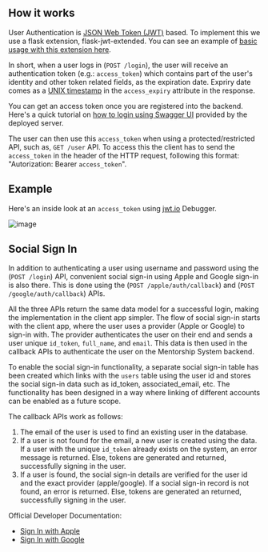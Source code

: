 ## How it works

User Authentication is [JSON Web Token (JWT)](https://jwt.io) based. To implement this we use a flask extension, flask-jwt-extended. You can see an example of [basic usage with this extension here](https://flask-jwt-extended.readthedocs.io/en/latest/basic_usage.html).

In short, when a user logs in (`POST /login`), the user will receive an authentication token (e.g.: `access_token`) which contains part of the user's identity and other token related fields, as the expiration date. Expriry date comes as a [UNIX timestamp](https://www.unixtimestamp.com/) in the `access_expiry` attribute in the response.

You can get an access token once you are registered into the backend. Here's a quick tutorial on [how to login using Swagger UI](https://github.com/systers/mentorship-backend/wiki/Log-in-using-Swagger-UI) provided by the deployed server.

The user can then use this `access_token` when using a protected/restricted API, such as, `GET /user` API. To access this the client has to send the `access_token` in the header of the HTTP request, following this format: "Autorization: Bearer `access_token`".

## Example

Here's an inside look at an `access_token` using [jwt.io](https://jwt.io) Debugger.

![image](https://user-images.githubusercontent.com/11148726/44627573-1de2f800-a928-11e8-87a7-0107b0a622bc.png)

## Social Sign In

In addition to authenticating a user using username and password using the (`POST /login`) API, convenient social sign-in using Apple and Google sign-in is also there. This is done using the (`POST /apple/auth/callback`) and (`POST /google/auth/callback`) APIs.

All the three APIs return the same data model for a successful login, making the implementation in the client app simpler. The flow of social sign-in starts with the client app, where the user uses a provider (Apple or Google) to sign-in with. The provider authenticates the user on their end and sends a user unique `id_token`, `full_name`, and `email`. This data is then used in the callback APIs to authenticate the user on the Mentorship System backend.

To enable the social sign-in functionality, a separate social sign-in table has been created which links with the `users` table using the user id and stores the social sign-in data such as id_token, associated_email, etc. The functionality has been designed in a way where linking of different accounts can be enabled as a future scope.

The callback APIs work as follows:
1. The email of the user is used to find an existing user in the database.
2. If a user is not found for the email, a new user is created using the data. If a user with the unique `id_token` already exists on the system, an error message is returned. Else, tokens are generated and returned, successfully signing in the user.
3. If a user is found, the social sign-in details are verified for the user id and the exact provider (apple/google). If a social sign-in record is not found, an error is returned. Else, tokens are generated an returned, successfully signing in the user.

Official Developer Documentation:
* [Sign In with Apple](https://developer.apple.com/sign-in-with-apple/get-started/)
* [Sign In with Google](https://developers.google.com/identity/sign-in/ios/start?ver=swift)
